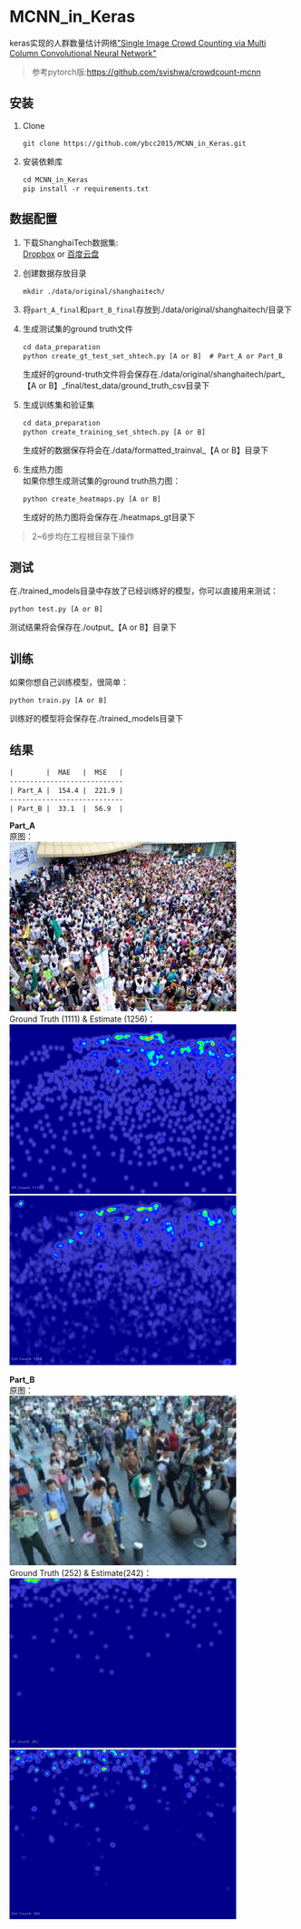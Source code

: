 # MCNN_in_Keras
keras实现的人群数量估计网络["Single Image Crowd Counting via Multi Column Convolutional Neural Network"](https://www.cv-foundation.org/openaccess/content_cvpr_2016/papers/Zhang_Single-Image_Crowd_Counting_CVPR_2016_paper.pdf)  
>参考pytorch版:https://github.com/svishwa/crowdcount-mcnn

## 安装
1. Clone
    ```shell
    git clone https://github.com/ybcc2015/MCNN_in_Keras.git
    ```

2. 安装依赖库
    ```shell
    cd MCNN_in_Keras
    pip install -r requirements.txt
    ```

## 数据配置
1. 下载ShanghaiTech数据集:    
    [Dropbox](https://www.dropbox.com/s/fipgjqxl7uj8hd5/ShanghaiTech.zip?dl=0)
    or [百度云盘](http://pan.baidu.com/s/1nuAYslz)

2. 创建数据存放目录
    ```shell
    mkdir ./data/original/shanghaitech/
    ```

3. 将```part_A_final```和```part_B_final```存放到./data/original/shanghaitech/目录下

4. 生成测试集的ground truth文件
    ```shell
    cd data_preparation
    python create_gt_test_set_shtech.py [A or B]  # Part_A or Part_B
    ```
    生成好的ground-truth文件将会保存在./data/original/shanghaitech/part_【A or B】_final/test_data/ground_truth_csv目录下
    
5. 生成训练集和验证集
    ```shell
    cd data_preparation
    python create_training_set_shtech.py [A or B]
    ```
    生成好的数据保存将会在./data/formatted_trainval_【A or B】目录下

6. 生成热力图  
    如果你想生成测试集的ground truth热力图：
    ```shell
    python create_heatmaps.py [A or B]
    ```
    生成好的热力图将会保存在./heatmaps_gt目录下

>2~6步均在工程根目录下操作

## 测试
在./trained_models目录中存放了已经训练好的模型，你可以直接用来测试：
```shell
python test.py [A or B]
```
测试结果将会保存在./output_【A or B】目录下

## 训练
如果你想自己训练模型，很简单：
```shell
python train.py [A or B]
```
训练好的模型将会保存在./trained_models目录下

## 结果

    |        |  MAE   |  MSE   |
    ----------------------------
    | Part_A |  154.4 |  221.9 |
    ----------------------------
    | Part_B |  33.1  |  56.9  |

**Part_A**   
原图：  
![原图](./examples/IMG_2.jpg)   
Ground Truth (1111) & Estimate (1256)：  
![GT](./examples/heatmap_gt_IMG_2.png "Ground Truth")&nbsp;![Estimate](./examples/heatmap_IMG_2.png "Estimate")

**Part_B**   
原图：  
![原图](./examples/IMG_148.jpg)   
Ground Truth (252) & Estimate(242)：  
![GT](./examples/heatmap_gt_IMG_148.png "Ground Truth")&nbsp;![Estimate](./examples/heatmap_IMG_148.png "Estimate")
 